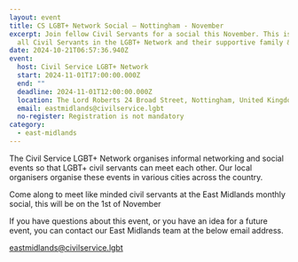 ```yaml
---
layout: event
title: CS LGBT+ Network Social – Nottingham - November
excerpt: Join fellow Civil Servants for a social this November. This is open to
  all Civil Servants in the LGBT+ Network and their supportive family & friends.
date: 2024-10-21T06:57:36.940Z
event:
  host: Civil Service LGBT+ Network
  start: 2024-11-01T17:00:00.000Z
  end: ""
  deadline: 2024-11-01T12:00:00.000Z
  location: The Lord Roberts 24 Broad Street, Nottingham, United Kingdom
  email: eastmidlands@civilservice.lgbt
  no-register: Registration is not mandatory
category:
  - east-midlands
---
```

The Civil Service LGBT+ Network organises informal networking and social events so that LGBT+ civil servants can meet each other. Our local organisers organise these events in various cities across the country.

Come along to meet like minded civil servants at the East Midlands monthly social, this will be on the 1st of November

If you have questions about this event, or you have an idea for a future event, you can contact our East Midlands team at the below email address.[](mailto:eastmidlands@civilservice.lgbt)

[eastmidlands@civilservice.lgbt](mailto:eastmidlands@civilservice.lgbt)